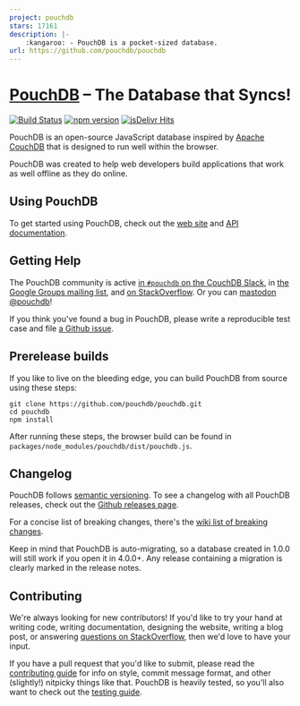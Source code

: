 ```yaml
---
project: pouchdb
stars: 17161
description: |-
    :kangaroo: - PouchDB is a pocket-sized database.
url: https://github.com/pouchdb/pouchdb
---
```


[PouchDB](https://pouchdb.com/) – The Database that Syncs!
=========

[![Build Status](https://github.com/pouchdb/pouchdb/actions/workflows/ci.yml/badge.svg?branch=master)](https://github.com/pouchdb/pouchdb/actions/workflows/ci.yml?query=branch%3Amaster) [![npm version](https://img.shields.io/npm/v/pouchdb.svg)](https://www.npmjs.com/package/pouchdb) [![jsDelivr Hits](https://data.jsdelivr.com/v1/package/npm/pouchdb/badge?style=rounded)](https://www.jsdelivr.com/package/npm/pouchdb)

PouchDB is an open-source JavaScript database inspired by [Apache CouchDB](http://couchdb.apache.org/) that is designed to run well within the browser.

PouchDB was created to help web developers build applications that work as well offline as they do online.

Using PouchDB
-------------

To get started using PouchDB, check out the [web site](https://pouchdb.com) and [API documentation](https://pouchdb.com/api.html).

Getting Help
------------

The PouchDB community is active [in `#pouchdb` on the CouchDB Slack](https://join.slack.com/t/couchdb/shared_invite/zt-fa9zim0j-H04m4o_KcLdWeOxEAcwM8g), in [the Google Groups mailing list](https://groups.google.com/forum/#!forum/pouchdb), and [on StackOverflow](http://stackoverflow.com/questions/tagged/pouchdb). Or you can [mastodon @pouchdb](https://fosstodon.org/@pouchdb)!

If you think you've found a bug in PouchDB, please write a reproducible test case and file [a Github issue](https://github.com/pouchdb/pouchdb/issues).

Prerelease builds
----

If you like to live on the bleeding edge, you can build PouchDB from source using these steps:

    git clone https://github.com/pouchdb/pouchdb.git
    cd pouchdb
    npm install

After running these steps, the browser build can be found in `packages/node_modules/pouchdb/dist/pouchdb.js`.

Changelog
----

PouchDB follows [semantic versioning](http://semver.org/). To see a changelog with all PouchDB releases, check out the [Github releases page](https://github.com/pouchdb/pouchdb/releases).

For a concise list of breaking changes, there's the [wiki list of breaking changes](https://github.com/pouchdb/pouchdb/wiki/Breaking-changes).

Keep in mind that PouchDB is auto-migrating, so a database created in 1.0.0 will still work if you open it in 4.0.0+. Any release containing a migration is clearly marked in the release notes.

Contributing
------------

We're always looking for new contributors! If you'd like to try your hand at writing code, writing documentation, designing the website, writing a blog post, or answering [questions on StackOverflow](http://stackoverflow.com/search?tab=newest&q=pouchdb), then we'd love to have your input.

If you have a pull request that you'd like to submit, please read the [contributing guide](https://github.com/pouchdb/pouchdb/blob/master/CONTRIBUTING.md) for info on style, commit message format, and other (slightly!) nitpicky things like that. PouchDB is heavily tested, so you'll also want to check out the [testing guide](https://github.com/pouchdb/pouchdb/blob/master/TESTING.md).

